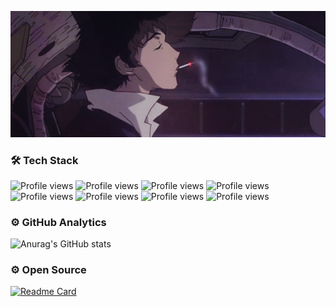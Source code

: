 <p align="center">
  <img width="900" src="https://github.com/xoheveras/xoheveras/blob/master/Readme/Images/BG.gif">
</p>

### 🛠  Tech Stack

![Profile views](https://img.shields.io/static/v1?style=for-the-badge&label=&message=C%23&color=543f53)
![Profile views](https://img.shields.io/static/v1?style=for-the-badge&label=&message=Python&color=543f53)
![Profile views](https://img.shields.io/static/v1?style=for-the-badge&label=&message=SQL&color=543f53)
![Profile views](https://img.shields.io/static/v1?style=for-the-badge&label=&message=.NET&color=543f53)
![Profile views](https://img.shields.io/static/v1?style=for-the-badge&label=&message=Delphi&color=543f53)
![Profile views](https://img.shields.io/static/v1?style=for-the-badge&label=&message=Html%2BCSS3&color=543f53)
![Profile views](https://img.shields.io/static/v1?style=for-the-badge&label=&message=JavaScript&color=543f53)
![Profile views](https://img.shields.io/static/v1?style=for-the-badge&label=&message=Pawn&color=543f53)

### ⚙️  GitHub Analytics

![Anurag's GitHub stats](https://github-readme-stats.vercel.app/api?username=xoheveras&theme=dark&border_color=19101c&bg_color=DEG,19101c,4b415b,543f53)

### ⚙️  Open Source

[![Readme Card](https://github-readme-stats.vercel.app/api/pin/?username=Depeveras&repo=XoMeneger&theme=dark&border_color=19101c&bg_color=DEG,19101c,4b415b,543f53)](https://github.com/Xeveerinc/XoMeneger)
